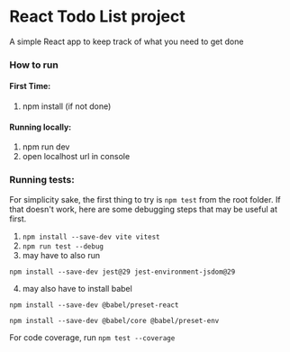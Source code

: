 # React Todo List project

A simple React app to keep track of what you need to get done

### How to run
#### First Time:
1. npm install (if not done)

#### Running locally:
1. npm run dev
2. open localhost url in console

### Running tests:
For simplicity sake, the first thing to try is `npm test` from the root folder. If that doesn't work, here are some debugging steps that may be useful at first.

1. `npm install --save-dev vite vitest`
2. `npm run test --debug`
3. may have to also run 

`npm install --save-dev jest@29 jest-environment-jsdom@29`

4. may also have to install babel

`npm install --save-dev @babel/preset-react`

`npm install --save-dev @babel/core @babel/preset-env`

For code coverage, run `npm test --coverage`
